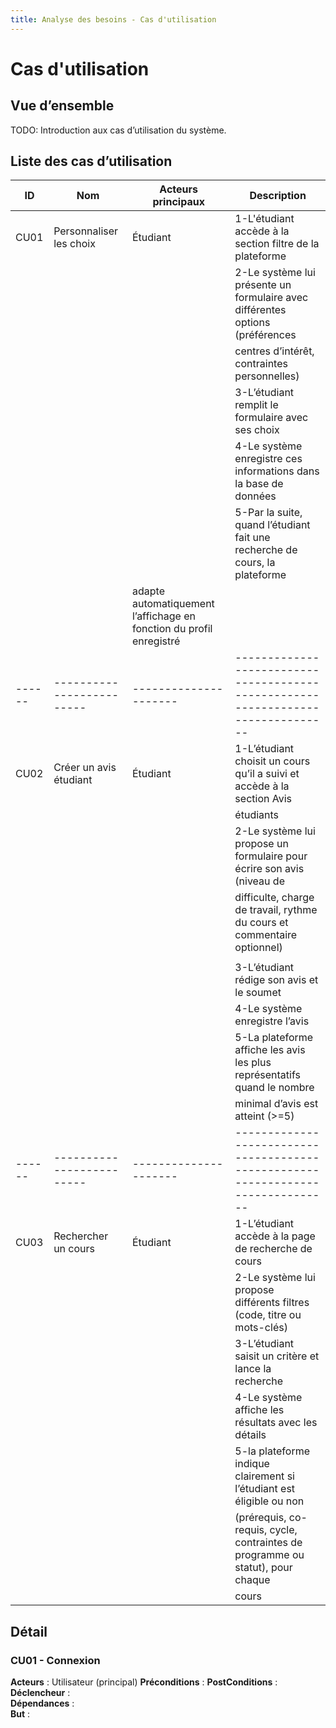 ```yaml
---
title: Analyse des besoins - Cas d'utilisation
---
```


# Cas d'utilisation

## Vue d’ensemble

TODO: Introduction aux cas d’utilisation du système.

## Liste des cas d’utilisation

| ID   | Nom                     | Acteurs principaux | Description                                                                     |
|------|-------------------------|---------------------|--------------------------------------------------------------------------------|
| CU01 | Personnaliser les choix | Étudiant            | 1-L'étudiant accède à la section filtre de la plateforme                       |
|      |                         |                     | 2-Le système lui présente un formulaire avec différentes options (préférences  |
|      |                         |                     | centres d’intérêt, contraintes personnelles)                                   |
|      |                         |                     | 3-L’étudiant remplit le formulaire avec ses choix                              |
|      |                         |                     | 4-Le système enregistre ces informations dans la base de données               |
|      |                         |                     | 5-Par la suite, quand l’étudiant fait une recherche de cours, la plateforme    | 
|                                |                     | adapte automatiquement l’affichage en fonction du profil enregistré            |
|------|-------------------------|---------------------|--------------------------------------------------------------------------------|
| CU02 | Créer un avis étudiant  | Étudiant            | 1-L’étudiant choisit un cours qu’il a suivi et accède à la section Avis        |
|      |                         |                     | étudiants                                                                      |
|      |                         |                     | 2-Le système lui propose un formulaire pour écrire son avis (niveau de         |
|      |                         |                     | difficulte, charge de travail, rythme du cours et commentaire optionnel)       |
|      |                         |                     |                                                                                |
|      |                         |                     | 3-L’étudiant rédige son avis et le soumet                                      |
|      |                         |                     | 4-Le système enregistre l’avis                                                 |
|      |                         |                     | 5-La plateforme affiche les avis les plus représentatifs quand le nombre       |
|      |                         |                     | minimal d’avis est atteint (>=5)                                               |
|------|-------------------------|---------------------|--------------------------------------------------------------------------------|
| CU03 |  Rechercher un cours    | Étudiant            | 1-L’étudiant accède à la page de recherche de cours                            |
|      |                         |                     | 2-Le système lui propose différents filtres (code, titre ou mots-clés)         |
|      |                         |                     | 3-L’étudiant saisit un critère et lance la recherche                           |
|      |                         |                     | 4-Le système affiche les résultats avec les détails                            |
|      |                         |                     | 5-la plateforme indique clairement si l’étudiant est éligible ou non           |
|      |                         |                     | (prérequis, co-requis, cycle, contraintes de programme ou statut), pour chaque |
|      |                         |                     | cours                                                                          |


## Détail

### CU01 - Connexion

**Acteurs** : Utilisateur (principal)
**Préconditions** : 
**PostConditions** :
**Déclencheur** :   
**Dépendances** :   
**But** :
